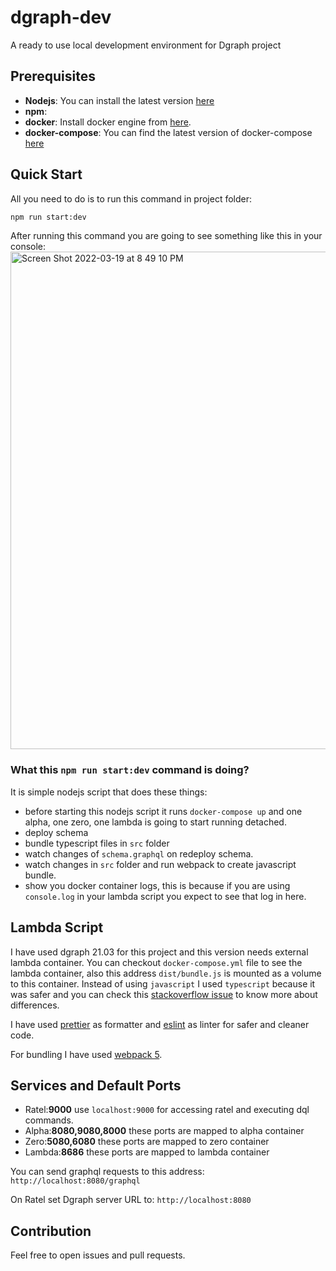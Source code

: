# dgraph-dev

A ready to use local development environment for Dgraph project

## Prerequisites

- <b>Nodejs</b>: You can install the latest version [here](https://nodejs.org/en/)
- <b>npm</b>:
- <b>docker</b>: Install docker engine from [here](https://docs.docker.com/engine/install/).
- <b>docker-compose</b>: You can find the latest version of docker-compose [here](https://docs.docker.com/compose/install/)

## Quick Start

All you need to do is to run this command in project folder:

```bash
npm run start:dev
```

After running this command you are going to see something like this in your console:
<img width="796" alt="Screen Shot 2022-03-19 at 8 49 10 PM" src="https://user-images.githubusercontent.com/43247296/159132560-83e0ae82-28ee-4f26-a369-da2953904ed3.png">

### What this `npm run start:dev` command is doing?

It is simple nodejs script that does these things:

- before starting this nodejs script it runs `docker-compose up` and one alpha, one zero, one lambda is going to start running detached.
- deploy schema
- bundle typescript files in `src` folder
- watch changes of `schema.graphql` on redeploy schema.
- watch changes in `src` folder and run webpack to create javascript bundle.
- show you docker container logs, this is because if you are using `console.log` in your lambda script you expect to see that log in here.

## Lambda Script

I have used dgraph 21.03 for this project and this version needs external lambda container. You can checkout `docker-compose.yml` file to see the lambda container, also this address `dist/bundle.js` is mounted as a volume to this container. Instead of using `javascript` I used `typescript` because it was safer and you can check this [stackoverflow issue](https://stackoverflow.com/questions/12694530/what-is-typescript-and-why-would-i-use-it-in-place-of-javascript) to know more about differences.

I have used [prettier](https://prettier.io/) as formatter and [eslint](https://eslint.org/) as linter for safer and cleaner code.

For bundling I have used [webpack 5](https://webpack.js.org/blog/2020-10-10-webpack-5-release/).

## Services and Default Ports

- Ratel:<b>9000</b> use `localhost:9000` for accessing ratel and executing dql commands.
- Alpha:<b>8080,9080,8000</b> these ports are mapped to alpha container
- Zero:<b>5080,6080</b> these ports are mapped to zero container
- Lambda:<b>8686</b> these ports are mapped to lambda container

You can send graphql requests to this address: `http://localhost:8080/graphql`

On Ratel set Dgraph server URL to: `http://localhost:8080`

## Contribution

Feel free to open issues and pull requests.
